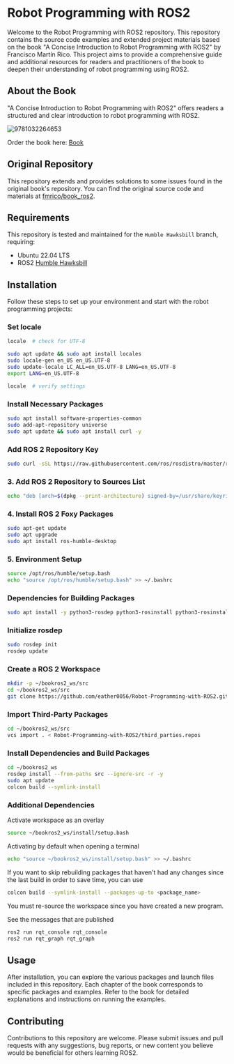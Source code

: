 # Robot Programming with ROS2

Welcome to the Robot Programming with ROS2 repository. This repository contains the source code examples and extended project materials based on the book "A Concise Introduction to Robot Programming with ROS2" by Francisco Martín Rico. This project aims to provide a comprehensive guide and additional resources for readers and practitioners of the book to deepen their understanding of robot programming using ROS2.

## About the Book

"A Concise Introduction to Robot Programming with ROS2" offers readers a structured and clear introduction to robot programming with ROS2.

![9781032264653](https://user-images.githubusercontent.com/3810011/183239477-c98ee6a0-332f-40d2-b368-08a1383747e6.jpg)



Order the book here: [Book](https://www.routledge.com/A-Concise-Introduction-to-Robot-Programming-with-ROS2/Rico/p/book/9781032264653#:~:text=A%20Concise%20Introduction%20to%20Robot%20Programming%20with%20ROS2%20provides%20the,the%20new%20version%20of%20ROS.)

## Original Repository

This repository extends and provides solutions to some issues found in the original book's repository. You can find the original source code and materials at [fmrico/book_ros2](https://github.com/fmrico/book_ros2/tree/main?tab=readme-ov-file).

## Requirements

This repository is tested and maintained for the `Humble Hawksbill` branch, requiring:

- Ubuntu 22.04 LTS
- ROS2 [Humble Hawksbill](https://docs.ros.org/en/humble/Installation/Ubuntu-Install-Debians.html)

## Installation

Follow these steps to set up your environment and start with the robot programming projects:

### Set locale
```bash
locale  # check for UTF-8

sudo apt update && sudo apt install locales
sudo locale-gen en_US en_US.UTF-8
sudo update-locale LC_ALL=en_US.UTF-8 LANG=en_US.UTF-8
export LANG=en_US.UTF-8

locale  # verify settings
```
### Install Necessary Packages

```bash
sudo apt install software-properties-common
sudo add-apt-repository universe
sudo apt update && sudo apt install curl -y
```

### Add ROS 2 Repository Key

```bash
sudo curl -sSL https://raw.githubusercontent.com/ros/rosdistro/master/ros.key -o /usr/share/keyrings/ros-archive-keyring.gpg
```

### 3. Add ROS 2 Repository to Sources List

```bash
echo "deb [arch=$(dpkg --print-architecture) signed-by=/usr/share/keyrings/ros-archive-keyring.gpg] http://packages.ros.org/ros2/ubuntu $(. /etc/os-release && echo $UBUNTU_CODENAME) main" | sudo tee /etc/apt/sources.list.d/ros2.list > /dev/null
```

### 4. Install ROS 2 Foxy Packages

```bash
sudo apt-get update
sudo apt upgrade
sudo apt install ros-humble-desktop
```

### 5. Environment Setup

```bash
source /opt/ros/humble/setup.bash
echo "source /opt/ros/humble/setup.bash" >> ~/.bashrc
```
### Dependencies for Building Packages
```bash
sudo apt install -y python3-rosdep python3-rosinstall python3-rosinstall-generator python3-wstool build-essential python3-vcstool python3-colcon-common-extensions
```
### Initialize rosdep

```bash
sudo rosdep init
rosdep update
```

### Create a ROS 2 Workspace

```bash
mkdir -p ~/bookros2_ws/src
cd ~/bookros2_ws/src
git clone https://github.com/eather0056/Robot-Programming-with-ROS2.git
```
<!-- git clone -b foxy-devel https://github.com/fmrico/bookros2.git -->

### Import Third-Party Packages

```bash
cd ~/bookros2_ws/src
vcs import . < Robot-Programming-with-ROS2/third_parties.repos
```

### Install Dependencies and Build Packages

```bash
cd ~/bookros2_ws
rosdep install --from-paths src --ignore-src -r -y
sudo apt update
colcon build --symlink-install
```

### Additional Dependencies

Activate workspace as an overlay

```bash
source ~/bookros2_ws/install/setup.bash
```
Activating by default when opening a terminal

```bash
echo "source ~/bookros2_ws/install/setup.bash" >> ~/.bashrc
```

If you want to skip rebuilding packages that haven't had any changes since the last build in order to save time, you can use

```bash
colcon build --symlink-install --packages-up-to <package_name>
```
You must re-source the workspace since you have created a new program.

See the messages that are published
```bash
ros2 run rqt_console rqt_console
ros2 run rqt_graph rqt_graph
```
## Usage

After installation, you can explore the various packages and launch files included in this repository. Each chapter of the book corresponds to specific packages and examples. Refer to the book for detailed explanations and instructions on running the examples.

## Contributing

Contributions to this repository are welcome. Please submit issues and pull requests with any suggestions, bug reports, or new content you believe would be beneficial for others learning ROS2.
